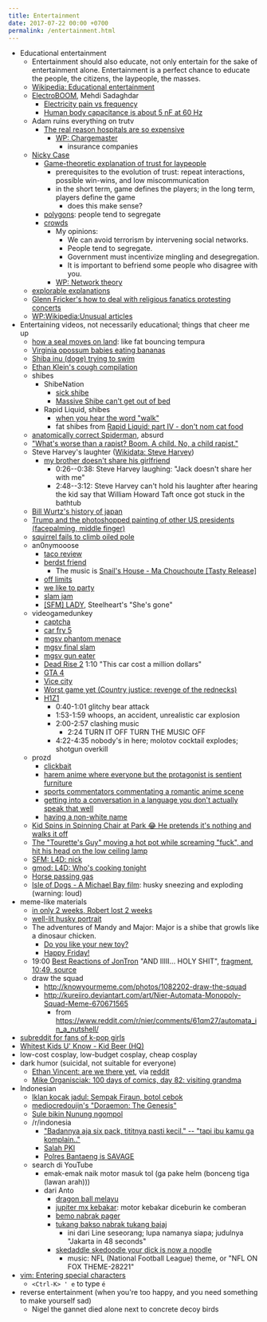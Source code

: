 ```yaml
---
title: Entertainment
date: 2017-07-22 00:00 +0700
permalink: /entertainment.html
---
```


- Educational entertainment
    - Entertainment should also educate, not only entertain for the sake of entertainment alone.
Entertainment is a perfect chance to educate the people, the citizens, the laypeople, the masses.
    - [Wikipedia: Educational entertainment](https://en.wikipedia.org/wiki/Educational_entertainment)
    - [ElectroBOOM](https://www.youtube.com/channel/UCJ0-OtVpF0wOKEqT2Z1HEtA), Mehdi Sadaghdar
        - [Electricity pain vs frequency](https://www.youtube.com/watch?v=MMzU66IHe-k)
        - [Human body capacitance is about 5 nF at 60 Hz](https://www.youtube.com/watch?v=vNpGoNP1tGQ)
    - Adam ruins everything on trutv
        - [The real reason hospitals are so expensive](https://www.youtube.com/watch?v=CeDOQpfaUc8)
            - [WP: Chargemaster](https://en.wikipedia.org/wiki/Chargemaster)
                - insurance companies
    - [Nicky Case](http://ncase.me/)
        - [Game-theoretic explanation of trust for laypeople](http://ncase.me/trust/)
            - prerequisites to the evolution of trust: repeat interactions, possible win-wins, and low miscommunication
            - in the short term, game defines the players; in the long term, players define the game
                - does this make sense?
        - [polygons](http://ncase.me/polygons/): people tend to segregate
        - [crowds](http://ncase.me/crowds/)
            - My opinions:
                - We can avoid terrorism by intervening social networks.
                - People tend to segregate.
                - Government must incentivize mingling and desegregation.
                - It is important to befriend some people who disagree with you.
            - [WP: Network theory](https://en.wikipedia.org/wiki/Network_theory)
    - [explorable explanations](http://explorabl.es/)
    - [Glenn Fricker's how to deal with religious fanatics protesting concerts](https://www.youtube.com/watch?v=ix3kPRlnnF8&index=8&list=RDfibfJpIHLQ8)
    - [WP:Wikipedia:Unusual articles](https://en.wikipedia.org/wiki/Wikipedia:Unusual_articles)
- Entertaining videos, not necessarily educational; things that cheer me up
    - [how a seal moves on land](https://www.youtube.com/watch?v=l6mGixhCcYY): like fat bouncing tempura
    - [Virginia opossum babies eating bananas](https://www.youtube.com/watch?v=bRIVTEBaLkA)
    - [Shiba inu (doge) trying to swim](https://www.youtube.com/watch?v=G8QCRTsed9U)
    - [Ethan Klein's cough compilation](https://www.youtube.com/watch?v=TEG2wxz0ILo)
    - shibes
        - ShibeNation
            - [sick shibe](https://www.youtube.com/watch?v=UvNDMAHotQg)
            - [Massive Shibe can't get out of bed](https://www.youtube.com/watch?v=tu9hnAZteug)
        - Rapid Liquid, shibes
            - [when you hear the word "walk"](https://www.youtube.com/watch?v=djRfAQfT9E4)
            - fat shibes from [Rapid Liquid: part IV - don't nom cat food](https://www.youtube.com/watch?v=qe8b9gfuwME)
    - [anatomically correct Spiderman](https://www.youtube.com/watch?v=Yc5SfuIb_eM), absurd
    - ["What's worse than a rapist? Boom. A child. No, a child rapist."](https://www.youtube.com/watch?v=L0a5iwzG7aw)
    - Steve Harvey's laughter ([Wikidata: Steve Harvey](https://www.wikidata.org/wiki/Q2347009))
        - [my brother doesn't share his girlfriend](https://www.youtube.com/watch?v=nCSx2BWGBNM)
            - 0:26--0:38: Steve Harvey laughing: "Jack doesn't share her with me"
            - 2:48--3:12: Steve Harvey can't hold his laughter after hearing the kid say that William Howard Taft once got stuck in the bathtub
    - [Bill Wurtz's history of japan](https://www.youtube.com/watch?v=Mh5LY4Mz15o)
    - [Trump and the photoshopped painting of other US presidents (facepalming, middle finger)](https://twitter.com/JaimsVanDerBeek/status/921175367854866432)
    - [squirrel fails to climb oiled pole](https://www.youtube.com/watch?v=cFWdjkN62zc)
    - an0nymooose
        - [taco review](https://www.youtube.com/watch?v=xKR4FAg1imc)
        - [berdst friend](https://www.youtube.com/watch?v=l8wMVmY7Zpw)
            - The music is [Snail's House - Ma Chouchoute [Tasty Release]](https://www.youtube.com/watch?v=5lVOzOBcrm0)
        - [off limits](https://www.youtube.com/watch?v=dHJfafgLxBw)
        - [we like to party](https://www.youtube.com/watch?v=b8HO6hba9ZE)
        - [slam jam](https://www.youtube.com/watch?v=Y-dMSstLDqM)
        - [[SFM] LADY](https://www.youtube.com/watch?v=QbFqG-qlR-A), Steelheart's "She's gone"
    - videogamedunkey
        - [captcha](https://www.youtube.com/watch?v=WqnXp6Saa8Y)
        - [car fry 5](https://www.youtube.com/watch?v=IY5mBERhSDg)
        - [mgsv phantom menace](https://www.youtube.com/watch?v=SkNaUiaGRxw)
        - [mgsv final slam](https://www.youtube.com/watch?v=e5jx9aYSG1c)
        - [mgsv gun eater](https://www.youtube.com/watch?v=JYM-vPKyxfA)
        - [Dead Rise 2](https://www.youtube.com/watch?v=VELVomIF2Ts) 1:10 "This car cost a million dollars"
        - [GTA 4](https://www.youtube.com/watch?v=a4UxBrJ2yIQ)
        - [Vice city](https://www.youtube.com/watch?v=NZ83rfAqWMw)
        - [Worst game yet (Country justice: revenge of the rednecks)](https://www.youtube.com/watch?v=Yaou-qomTrg)
        - [H1Z1](https://www.youtube.com/watch?v=8_fk6ni-0eI)
            - 0:40-1:01 glitchy bear attack
            - 1:53-1:59 whoops, an accident, unrealistic car explosion
            - 2:00-2:57 clashing music
                - 2:24 TURN IT OFF TURN THE MUSIC OFF
            - 4:22-4:35 nobody's in here; molotov cocktail explodes; shotgun overkill
    - prozd
        - [clickbait](https://www.youtube.com/watch?v=f4FuOi9rvKw)
        - [harem anime where everyone but the protagonist is sentient furniture](https://www.youtube.com/watch?v=gYXHnkhRwCY)
        - [sports commentators commentating a romantic anime scene](https://www.youtube.com/watch?v=_B13yISVHWI)
        - [getting into a conversation in a language you don't actually speak that well](https://www.youtube.com/watch?v=T_PuZBdT2iM)
        - [having a non-white name](https://www.youtube.com/watch?v=p1RKkRCiU90)
    - [Kid Spins in Spinning Chair at Park 😂 He pretends it's nothing and walks it off](https://www.youtube.com/watch?v=Bae4jQk-LGc)
    - [The "Tourette's Guy" moving a hot pot while screaming "fuck", and hit his head on the low ceiling lamp](https://www.youtube.com/watch?v=AtbMnixO2nc)
    - [SFM: L4D: nick](https://www.youtube.com/watch?v=nwpEAYI-5jY)
    - [gmod: L4D: Who's cooking tonight](https://www.youtube.com/watch?v=pfexEAExzhk)
    - [Horse passing gas](https://www.youtube.com/watch?v=jMyL0HdXPuc)
    - [Isle of Dogs - A Michael Bay film](https://www.youtube.com/watch?v=FZBo2wBH0zE): husky sneezing and exploding (warning: loud)
- meme-like materials
    - [in only 2 weeks, Robert lost 2 weeks](https://www.reddit.com/r/FunnyandSad/comments/8ejlih/in_just_two_weeks/)
    - [well-lit husky portrait](https://old.reddit.com/r/aww/comments/8io64x/last_year_while_setting_up_lights_for_some/)
    - The adventures of Mandy and Major:
    Major is a shibe that growls like a dinosaur chicken.
        - [Do you like your new toy?](https://www.youtube.com/watch?v=FuraQCCsKgE)
        - [Happy Friday!](https://www.youtube.com/watch?v=_gxJNdeG7gM)
    - 19:00 [Best Reactions of JonTron](https://www.youtube.com/watch?v=tP5CLR54igs) "AND IIIII... HOLY SHIT",
    [fragment](https://www.youtube.com/watch?v=V4SQj8Ua3kM),
    [10:49, source](https://www.youtube.com/watch?v=l69BP1uhlMs)
    - draw the squad
        - http://knowyourmeme.com/photos/1082202-draw-the-squad
        - http://kureiiro.deviantart.com/art/Nier-Automata-Monopoly-Squad-Meme-670671565
            - from https://www.reddit.com/r/nier/comments/61qm27/automata_in_a_nutshell/
- [subreddit for fans of k-pop girls](https://www.reddit.com/r/asiangirlsbeingcute/top/)
- [Whitest Kids U' Know - Kid Beer (HQ)](http://www.dailymotion.com/video/x2x897x)
- low-cost cosplay, low-budget cosplay, cheap cosplay
- dark humor (suicidal, not suitable for everyone)
    - [Ethan Vincent: are we there yet](http://oppressive-silence.com/comic/are-we-there-yet),
    via [reddit](https://www.reddit.com/r/FunnyandSad/comments/790jyl/are_we_there_yet/)
    - [Mike Organisciak: 100 days of comics, day 82: visiting grandma](http://mikeorganisciak.com/100-days-of-comics-day-82/)
- Indonesian
    - [Iklan kocak jadul: Sempak Firaun, botol cebok](http://humorpoin.blogspot.co.id/2017/06/ada-sempak-firaun-inilah-5-iklan-kocak.html)
    - [mediocredoujin's "Doraemon: The Genesis"](https://www.facebook.com/pg/mediocredoujin/photos/?tab=album&amp;album_id=1616136515299919)
    - [Sule bikin Nunung ngompol](https://www.youtube.com/watch?v=SjDOod17cgs)
    - /r/indonesia
        - ["Badannya aja six pack, tititnya pasti kecil." -- "tapi ibu kamu ga komplain.."](https://www.reddit.com/r/indonesia/comments/7mt1v8/brutalsavagerekt/)
        - [Salah PKI](https://www.reddit.com/r/indonesia/comments/8dvsj3/salah_pki/)
        - [Polres Bantaeng is SAVAGE](https://www.reddit.com/r/indonesia/comments/7ep760/polres_bantaeng_is_savage/)
    - search di YouTube
        - emak-emak naik motor masuk tol (ga pake helm (bonceng tiga (lawan arah)))
        - dari Anto
            - [dragon ball melayu](https://www.youtube.com/watch?v=PubKqI0Ypi0)
            - [jupiter mx kebakar](https://www.youtube.com/watch?v=Md44-HVqYfs): motor kebakar diceburin ke comberan
            - [bemo nabrak pager](https://www.youtube.com/watch?v=l9moNGjiz-s)
            - [tukang bakso nabrak tukang bajaj](https://www.youtube.com/watch?v=V3zsE3-vHWY)
                - ini dari Line seseorang; lupa namanya siapa; judulnya "Jakarta in 48 seconds"
            - [skedaddle skedoodle your dick is now a noodle](https://www.youtube.com/watch?v=P3a-O8wHKg8)
                - music: NFL (National Football League) theme, or "NFL ON FOX THEME-28221"
- [vim: Entering special characters](http://vim.wikia.com/wiki/Entering_special_characters)
    - `<Ctrl-K> ' e` to type `é`
- reverse entertainment (when you're too happy, and you need something to make yourself sad)
    - Nigel the gannet died alone next to concrete decoy birds
